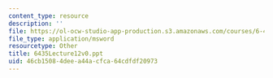 ```yaml
---
content_type: resource
description: ''
file: https://ol-ocw-studio-app-production.s3.amazonaws.com/courses/6-435-system-identification-spring-2005/46cb15084deea44acfca64cdfdf20973_6435Lecture12v0.ppt
file_type: application/msword
resourcetype: Other
title: 6435Lecture12v0.ppt
uid: 46cb1508-4dee-a44a-cfca-64cdfdf20973
---
```

